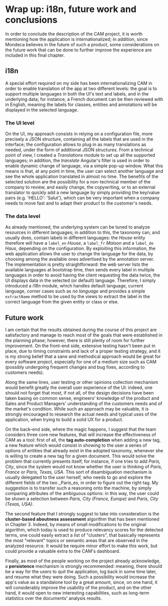 # Wrap up: i18n, future work and conclusions

In order to conclude the description of the CAM project, it is worth mentioning how the application is internationalized; in addition, since Mondeca believes in the future of such a product, some considerations on the future work that can be done to further improve the experience are included in this final chapter.

## i18n

A special effort required on my side has been internationalizing CAM in order to enable translation of the app at two different levels: the goal is to support multiple languages in both the UI's text and labels, and in the underlying data; for instance, a French document can be then reviewed with in English, meaning the labels for classes, entities and annotations will be displayed in the selected language.

### The UI level

On the UI, my approach consists in relying on a configuration file, more precisely a JSON structure, containing all the labels that are used in the interface; the configuration allows to plug in as many translations as needed, under the form of additional JSON structures. 
From a technical point of view, I created a _Translations_ module to set up all the supported languages; in addition, the _translate_ Angular's filter is used in order to enable dynamic change of language, via a simple pop-up window. What this means is that, at any point in time, the user can select another language and see the whole application translated in almost no time.
The benefits of the selected solution are the possibility for a non-technical member of the company to review, and easily change, the copywriting, or to an external translator to quickly add a new language by simply providing the key/value pairs (e.g. 'HELLO': 'Salut'), which can be very important when a company needs to move fast and to adapt their product to the customer's needs.

### The data level

As already mentioned, the underlying system can be tuned to analyze resources in different languages; in addition to this, the taxonomy can, and usually does, contain labels in different languages: the _House_ entity therefore will have a `label_en` _House_, a `label_fr` _Maison_ and a `label_de` _Haus_, depending on the configuration. By exploiting this information, the web application allows the user to change the language for the data, by choosing among the available ones advertised by the annotation server.
The implementation is pretty straightforward: the web server lists the available languages at bootstrap time, then sends every label in multiple languages in order to avoid having the client requesting the data twice, the UI displays data in the selected (or default) language. 
Therefore, I simply introduced a _i18n_ module, which handles default language, current language, corner cases such as _no language_ and provides a simple `extractName` method to be used by the views to extract the label in the correct language from the given entity or class or else. 

## Future work

I am certain that the results obtained during the course of this project are satisfactory and manage to reach most of the goals that were established in the planning phase; however, there is still plenty of room for further improvement. On the front-end side, extensive testing hasn't been put in place, due to timing constraints and lack of a proper testing strategy, and it is my strong belief that a sane and methodical approach would be great for every software project, especially for one of a medium size such as CAM (possibly undergoing frequent changes and bug fixes, according to customers needs). 

Along the same lines, user testing or other opinions collection mechanism would benefit greatly the overall user experience of the UI: indeed, one should not forget that most, if not all, of the design decisions have been taken basing on common sense, engineers' knowledge of the product and Sales and Product Managers' understanding of the customers needs and of the market's condition. While such an approach may be valuable, it is strongly encouraged to research the actual needs and typical uses of the application, when trying to build a solid UX for a product.

On the back-end side, where the magic happens, I suggest that the team considers three core new features, that will increase the effectiveness of CAM as a tool: first of all, the **tag auto-completion** when adding a new tag, a new feature which would consist in showing to the user a series of options of entities that already exist in the adopted taxonomy, whenever she is willing to create a new tag for a given document. This would solve the problem that currently presents itself, for instance, if one tries to add _Paris, City_, since the system would not know whether the user is thinking of _Paris, France_ or _Paris, Texas, USA_. This sort of disambiguation mechanism is usually delegated to the user herself, who needs to go and explore the different fields of the two _Paris_es, in order to figure out the right tag. My suggestion is to transfer such a reasoning onto the machine, by simply comparing attributes of the ambiguous options: in this way, the user could be shown a selection between _Paris, City (France, Europe)_ and _Paris, City (Texas, USA)_.

The second feature that I strongly suggest to take into consideration is the **cluster-based aboutness assessment** algorithm that has been mentioned in Chapter 3. Indeed, by means of small modifications to the original algorithm, which today is used to produce relevancy scores for the detected terms, one could easily extract a list of "clusters", that basically represents the most "relevant" topics or semantic areas that are observed in the analyzed resource. It would be require minor effort to make this work, but could provide a valuable extra to the CAM's dashboard.

Finally, as most of the people working on the project already acknowledge, a **persistence** mechanism is strongly recommended: meaning, there should be a way for the users to quit the application, log back in some time later, and resume what they were doing. Such a possibility would increase the app's value as a standalone tool by a great amount, since, on one hand, it will considerably improve the usability of the product, and on the other hand, it would open to new interesting capabilities, such as long-term statistics over the documents' analysis results. 

